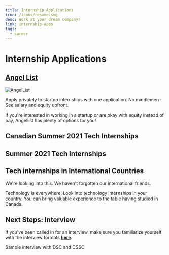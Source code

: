 ```yaml
---
title: Internship Applications
icon: /icons/resume.svg
desc: Work at your dream company!
link: internship-apps
tags:
  - career
---
```


# Internship Applications

## [Angel List](https://angel.co/jobs)

![AngelList](./internship-apps/angel-list.jpg)

Apply privately to startup internships with one application. No middlemen · See
salary and equity upfront.

If you're interested in working in a startup or are okay with equity instead of
pay, Angellist has plenty of options for you!

## Canadian Summer 2021 Tech Internships

<grid-1-x-2 link="https://github.com/ChrisDryden/Canadian-Tech-Internships-Summer-2021" img-Src="https://i.itworldcanada.com/wp-content/uploads/2019/02/bigstock-Canadian-Technology-Concept-130056503.jpg" desc="Crowdsourced list of Canadian tech companies that are hiring interns for Summer 2021 that are interested in tech, SWE, and related fields." button="Find out more"></grid-1-x-2>

## Summer 2021 Tech Internships

<grid-1-x-2 :reversed="true" link="https://github.com/pittcsc/Summer2021-Internships" img-Src="https://i.imgur.com/PNNGb.jpg" desc="Keep track of internships for Summer 2021 for undergraduates interested in tech, SWE, and related fields.
All positions are open to anyone enrolled in a Bachelor's degree program." button="Find out more"></grid-1-x-2>

## Tech internships in International Countries

We're looking into this. We haven't forgotten our international friends.

Technology is everywhere! Look into technology internships in your country. You
can bring valuable experience to the table having studied in Canada.

## Next Steps: Interview

If you've been called in for an interview, make sure you familiarize yourself
with the interview formats
[**here**](https://yangshun.github.io/tech-interview-handbook/interview-formats).

Sample interview with DSC and CSSC
<grid-1-x-2 :reversed="true" link="https://www.youtube.com/watch?v=aDFjfiklNPA" img-Src="http://i3.ytimg.com/vi/aDFjfiklNPA/maxresdefault.jpg" desc="Interview Prep 101 with DSC and CSSC!" button="Nail your next interview!"></grid-1-x-2>
